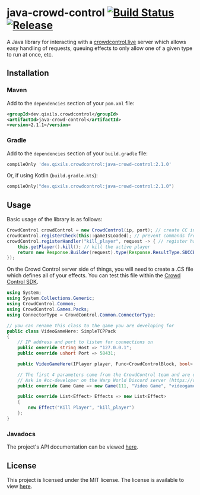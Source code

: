 # java-crowd-control [![Build Status](https://img.shields.io/github/workflow/status/qixils/java-crowd-control/Java%20CI%20with%20Maven?event=push)](https://github.com/qixils/java-crowd-control/actions/workflows/maven.yml) [![Release](https://img.shields.io/maven-central/v/dev.qixils.crowdcontrol/java-crowd-control)](https://search.maven.org/artifact/dev.qixils.crowdcontrol/java-crowd-control)

A Java library for interacting with a [crowdcontrol.live](https://crowdcontrol.live) server
which allows easy handling of requests, queuing effects to only allow one of a given type to run at once, etc.

## Installation

### Maven

Add to the `dependencies` section of your `pom.xml` file:

```xml
<groupId>dev.qixils.crowdcontrol</groupId>
<artifactId>java-crowd-control</artifactId>
<version>2.1.1</version>
```

### Gradle

Add to the `dependencies` section of your `build.gradle` file:

```gradle
compileOnly 'dev.qixils.crowdcontrol:java-crowd-control:2.1.0'
```

Or, if using Kotlin (`build.gradle.kts`):

```kts
compileOnly("dev.qixils.crowdcontrol:java-crowd-control:2.1.0")
```

## Usage

Basic usage of the library is as follows:

```java
CrowdControl crowdControl = new CrowdControl(ip, port); // create CC instance
crowdControl.registerCheck(this::gameIsLoaded); // prevent commands from executing if the game hasn't loaded
crowdControl.registerHandler("kill_player", request -> { // register handler for the effect "kill_player"
    this.getPlayer().kill(); // kill the active player
    return new Response.Builder(request).type(Response.ResultType.SUCCESS).build(); // return that the player was successfully killed
});
```

On the Crowd Control server side of things, you will need to create a .CS file which defines all of your effects.
You can test this file within the [Crowd Control SDK](https://forum.warp.world/t/how-to-setup-and-use-the-crowd-control-sdk/5121).

```cs
using System;
using System.Collections.Generic;
using CrowdControl.Common;
using CrowdControl.Games.Packs;
using ConnectorType = CrowdControl.Common.ConnectorType;

// you can rename this class to the game you are developing for
public class VideoGameHere: SimpleTCPPack
{
    // IP address and port to listen for connections on
    public override string Host => "127.0.0.1";
    public override ushort Port => 58431;

    public VideoGameHere(IPlayer player, Func<CrowdControlBlock, bool> responseHandler, Action<object> statusUpdateHandler) : base(player, responseHandler, statusUpdateHandler) { }

    // The first 4 parameters come from the CrowdControl team and are only important for officially publishing your effect pack.
    // Ask in #cc-developer on the Warp World Discord server (https://discord.gg/jE7ktx477x) if you would like to publish your pack.
    public override Game Game => new Game(111, "Video Game", "videogame", "PC", ConnectorType.SimpleTCPConnector);

    public override List<Effect> Effects => new List<Effect>
    {
        new Effect("Kill Player", "kill_player")
    };
}
```

### Javadocs

The project's API documentation can be viewed [here](https://crowdcontrol.qixils.dev/apidocs/).

## License

This project is licensed under the MIT license. The license is available to view [here](https://github.com/qixils/java-crowd-control/blob/master/LICENSE).
